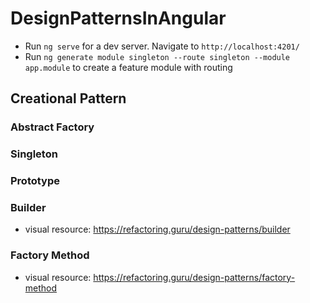 # DesignPatternsInAngular

- Run `ng serve` for a dev server. Navigate to `http://localhost:4201/`
- Run `ng generate module singleton --route singleton --module app.module` to create a feature module with routing

## Creational Pattern

### Abstract Factory

### Singleton

### Prototype

### Builder

- visual resource: https://refactoring.guru/design-patterns/builder

### Factory Method

- visual resource: https://refactoring.guru/design-patterns/factory-method
